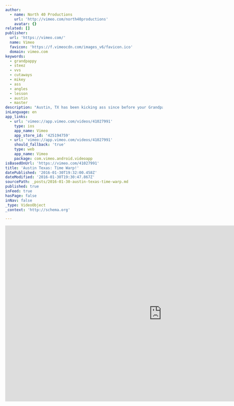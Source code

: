 ```yaml
---
author:
  - name: North 40 Productions
    url: 'http://vimeo.com/north40productions'
    avatar: {}
related: []
publisher:
  url: 'https://vimeo.com/'
  name: Vimeo
  favicon: 'https://f.vimeocdn.com/images_v6/favicon.ico'
  domain: vimeo.com
keywords:
  - grandpappy
  - steez
  - vvs
  - cutaways
  - mikey
  - ass
  - angles
  - lesson
  - austin
  - master
description: "Austin, TX has been kicking ass since before your Grandpappy's Grandpappy... and it's time to celebrate!"
inLanguage: en
app_links:
  - url: 'vimeo://app.vimeo.com/videos/41027991'
    type: ios
    app_name: Vimeo
    app_store_id: '425194759'
  - url: 'vimeo://app.vimeo.com/videos/41027991'
    should_fallback: 'true'
    type: web
    app_name: Vimeo
    package: com.vimeo.android.videoapp
isBasedOnUrl: 'https://vimeo.com/41027991'
title: 'Austin Texas: Time Warp!'
datePublished: '2016-01-30T19:32:00.458Z'
dateModified: '2016-01-30T19:30:47.867Z'
sourcePath: _posts/2016-01-30-austin-texas-time-warp.md
published: true
inFeed: true
hasPage: false
inNav: false
_type: VideoObject
_context: 'http://schema.org'

---
```

<iframe src="https://cdn.embedly.com/widgets/media.html?src=https%3A%2F%2Fplayer.vimeo.com%2Fvideo%2F41027991&amp;url=https%3A%2F%2Fvimeo.com%2F41027991&amp;image=http%3A%2F%2Fi.vimeocdn.com%2Fvideo%2F283884324_1280.jpg&amp;key=b7d04c9b404c499eba89ee7072e1c4f7&amp;type=text%2Fhtml&amp;schema=vimeo" width="1000" height="563" scrolling="no" frameborder="0" allowfullscreen="allowfullscreen" style=""></iframe>